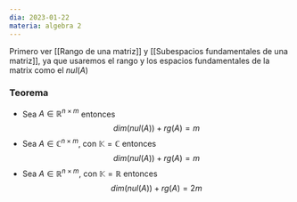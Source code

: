 ```yaml
---
dia: 2023-01-22
materia: algebra 2
---
```

Primero ver [[Rango de una matriz]] y [[Subespacios fundamentales de una matriz]], ya que usaremos el rango y los espacios fundamentales de la matrix como el $nul(A)$

### Teorema
 * Sea $A \in \mathbb{R}^{n \times m}$ entonces $$dim(nul(A))+rg(A)=m$$
 * Sea $A \in \mathbb{C}^{n \times m}$, con $\mathbb{K}=\mathbb{C}$ entonces $$dim(nul(A))+rg(A)=m$$
 * Sea $A \in \mathbb{R}^{n \times m}$, con $\mathbb{K}=\mathbb{R}$ entonces $$dim(nul(A))+rg(A)=2m$$
 
 